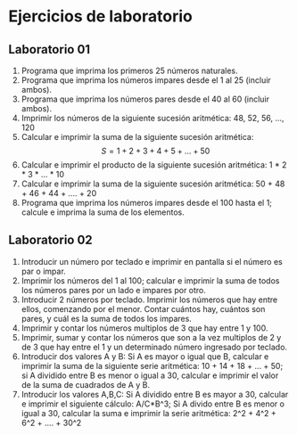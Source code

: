 # Ejercicios de laboratorio

## Laboratorio 01

1. Programa que imprima los primeros 25 números naturales.
2. Programa que imprima los números impares desde el 1 al 25 (incluir ambos).
3. Programa que imprima los números pares desde el 40 al 60 (incluir ambos).
4. Imprimir los números de la siguiente sucesión aritmética: 48, 52, 56, ..., 120
5. Calcular e imprimir la suma de la siguiente sucesión aritmética: 
$$ S = 1 + 2 + 3 + 4 + 5 + ... + 50 $$
6. Calcular e imprimir el producto de la siguiente sucesión aritmética: 1 * 2 * 3 * ... * 10
7. Calcular e imprimir la suma de la siguiente sucesión aritmética: 50 + 48 + 46 + 44 + .... + 20
8. Programa que imprima los números impares desde el 100 hasta el 1; calcule e imprima la suma de los elementos.

## Laboratorio 02

1. Introducir un número por teclado e imprimir en pantalla si el número es par o impar.
2. Imprimir los números del 1 al 100; calcular e imprimir la suma de todos los números pares por un lado e impares por otro.
3. Introducir 2 números por teclado. Imprimir los números que hay entre ellos, comenzando por el menor. Contar cuántos hay, cuántos son pares, y cuál es la suma de todos los impares.
4. Imprimir y contar los números multiplos de 3 que hay entre 1 y 100.
5. Imprimir, sumar y contar los números que son a la vez multiplos de 2 y de 3 que hay entre el 1 y un determinado número ingresado por teclado.
6. Introducir dos valores A y B: Si A es mayor o igual que B, calcular e imprimir la suma de la siguiente serie aritmética: 10 + 14 + 18 + ... + 50; si A dividido entre B es menor o igual a 30, calcular e imprimir el valor de la suma de cuadrados de A y B.
7. Introducir los valores A,B,C: Si A dividido entre B es mayor a 30, calcular e imprimir el siguiente cálculo: A/C*B^3; Si A divido entre B es menor o igual a 30, calcular la suma e imprimir la serie aritmética: 2^2 + 4^2 + 6^2 + .... + 30^2
